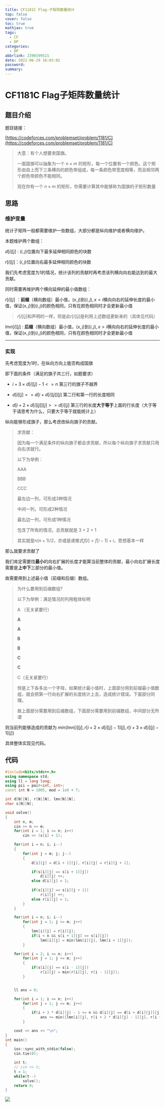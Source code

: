 ```yaml
---
title: CF1181C Flag-子矩阵数量统计
top: false
cover: false
toc: true
mathjax: true
tags:
  - CF
  - DP
categories:
  - DP
abbrlink: 2396599521
date: 2022-06-29 16:03:02
password:
summary:
---
```




# CF1181C Flag子矩阵数量统计

## 题目介绍

题目链接：

[https://codeforces.com/problemset/problem/1181/C](https://codeforces.com/problemset/problem/1181/C)

> 大意：有个人想要卖国旗。
>
> 一面国旗可以抽象为一个 $n \times m$ 的矩形，每一个位置有一个颜色。这个矩形由自上而下三条横向的颜色带组成，每一条颜色带宽度相等，而且相邻两个颜色带颜色不能相同。
>
> 现在你有一个 $n \times m$ 的矩形，你需要计算其中能够称为国旗的子矩形数量

## 思路

### 维护变量

统计子矩阵一般都需要维护一些数组，大部分都是纵向维护或者横向维护。

本题维护两个数组：

$d[i][j]$ : $(i, j)$位置向下最多延伸相同颜色的块数

$r[i][j]$：$(i, j)$位置向右最多延伸相同颜色的块数



我们先考虑宽度为$1$的情况，统计该列的贡献时再考虑该列横向向右能达到的最大贡献。

同时需要再维护两个横向延伸的最小值数组：

$r[i][j]$ ：**前缀**（横向数组）最小值，$(x, j)$到$(i, j),x < i$横向向右的延伸长度的最小值，保证$(x, j)$到$(i, j)$的颜色相同，只有在颜色相同时才会更新最小值

> $r[i][j]$和声明的一样，但是此$r[i][j]$是利用上述数组更新来的（具体见代码）

$lmn[i][j]$ : **后缀**（横向数组）最小值，$(x, j)$到$(i, j), x > i$横向向右的延伸长度的最小值，保证$(x, j)$到$(i, j)$的颜色相同，只有在颜色相同时才会更新最小值



---

### 实现

先考虑宽度为1时，在纵向方向上能否构成国旗

即下面的条件（满足的旗子共三行，如题要求）

- $i + 3 \times d[i][j] - 1 <= n$  第三行的旗子不越界

- $d[i][j] == d[i + d[i][j]][j]$ 第二行和第一行的长度相同

- $d[i + 2 \times d[i][j]][j] >= d[i][j]$ 第三行的长度**大于等于**上面的行长度（大于等于请思考为什么，只要大于等于就能统计上）



纵向能够形成旗子，那么考虑改纵向旗子的贡献。

> 求贡献：
>
> 因为每一个满足条件的纵向旗子都会求贡献，所以每个纵向旗子求贡献只用向右求就行。
>
> 以下为举例：
>
> AAA
>
> BBB
>
> CCC
>
> 最左边一列，可形成3种情况
>
> 中间一列，可形成2种情况
>
> 最右边一列，可形成1种情况
>
> 包含了所有的情况，总贡献就是 3 + 2 + 1
>
> 其实就是$n(n + 1) / 2$，亦或是递推式$f[i] = f[i - 1] + i$，思想基本一样



那么就要求贡献了

我们肯定需要找**最小**的向右扩展的长度才能算当前整体的贡献，最小向右扩展长度需要是**上中下**三部分的最小值。

故需要用到上述最小值（前缀和后缀）数组。

>  为什么要用到后缀数组?
>
> 以下为举例：满足情况的列用粗体标明
>
> A （无关紧要行）
>
> **A**
>
> **A**
>
> **B**
>
> **B**
>
> **C**
>
> **C**
>
> C（无关紧要行）
>
> 但是上下各多出一个字母，如果统计最小值时，上面部分用到前缀最小值数组，就会把第一行向右扩展的长度统计上去，造成统计错误。下面部分同理。
>
> 故上面部分需要用到后缀数组，下面部分需要用到前缀数组，中间部分无所谓

则当前列能够造成的贡献为 $min(lmn[i][j], r[i + 2 \times d[i][j] - 1][j], r[i + 3 \times d[i][j] - 1][j])$



具体整体实现见代码。

## 代码

```cpp
#include<bits/stdc++.h>
using namespace std;
using ll = long long;
using pii = pair<int, int>;
const int N = 1005, mod = 1e9 + 7;

int d[N][N], r[N][N], lmn[N][N];
char s[N][N];

void solve()
{
	int n, m;
	cin >> n >> m;
	for(int i = 1; i <= n; i++)
		cin >> (s[i] + 1);

	for(int i = n; i; i--)
	{
		for(int j = m; j; j--)
		{
			d[i][j] = d[i + 1][j], r[i][j] = r[i][j + 1];

			if(s[i][j] == s[i + 1][j])
				d[i][j] ++;
			else d[i][j] = 1;
			
			if(s[i][j] == s[i][j + 1])
				r[i][j] ++;
			else r[i][j] = 1;
		}
	}

	for(int i = n; i; i--)
		for(int j = 1; j <= m; j++)
		{
			lmn[i][j] = r[i][j];
			if(i < n && s[i + 1][j] == s[i][j])
				lmn[i][j] = min(lmn[i][j], lmn[i + 1][j]);
		}

	for(int i = 2; i <= n; i++)
		for(int j = 1; j <= m; j++)
		{
			if(s[i][j] == s[i - 1][j])
				r[i][j] = min(r[i][j], r[i - 1][j]);
		}


	ll ans = 0;

	for(int i = 1; i <= n; i++)
		for(int j = 1; j <= m; j++)
		{
			if(i + 3 * d[i][j] - 1 <= n && d[i][j] == d[i + d[i][j]][j] && d[i + 2 * d[i][j]][j] >= d[i][j])
				ans += min({lmn[i][j], r[i + 2 * d[i][j] - 1][j], r[i + 3 * d[i][j] - 1][j]});
		}

	cout << ans << "\n";
}
int main()
{
	ios::sync_with_stdio(false);
	cin.tie(0);

	int t;
	// cin >> t;
	t = 1;
	while(t--)
		solve();
	return 0;
}
```



![](/medias/gzh.jpg)
